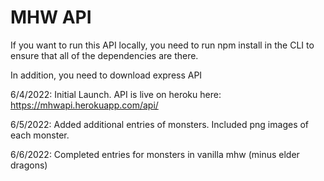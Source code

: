 <h1> MHW API </h1>

If you want to run this API locally, you need to run npm install in the CLI to ensure that all of the dependencies are there.

In addition, you need to download express API

6/4/2022: 
Initial Launch. API is live on heroku here: https://mhwapi.herokuapp.com/api/

6/5/2022: 
Added additional entries of monsters. Included png images of each monster.

6/6/2022:
Completed entries for monsters in vanilla mhw (minus elder dragons)
